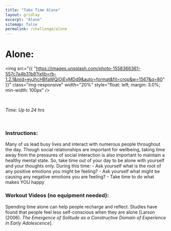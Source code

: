 ```yaml
---
title: "Take Time Alone"
layout: gridlay
excerpt: "Alone"
sitemap: false
permalink: /challenge/alone
---
```



# Alone: 

<img src="{{ "https://images.unsplash.com/photo-1558366361-557c7a4b31b8?ixlib=rb-1.2.1&ixid=eyJhcHBfaWQiOjEyMDd9&auto=format&fit=crop&w=1567&q=80" }}" class="img-responsive" width="20%" style="float: left; margin: 3.0%; min-width: 100px" />

&nbsp;


*Time: Up to 24 hrs*

&nbsp;
&nbsp;
&nbsp;

### Instructions:
Many of us lead busy lives and interact with numerous people throughout the day. Though social relationships are important for wellbeing, taking time away from the pressures of social interaction is also important to maintain a healthy mental state. So, take time out of your day to be alone with yourself and your thoughts only. During this time:
    - Ask yourself what is the root of any positive emotions you might be feeling?
    - Ask yourself what might be causing any negative emotions you are feeling?
    - Take time to do what makes YOU happy

### Workout Videos (no equipment needed):
Spending time alone can help people recharge and reflect. Studies have found that people feel less self-conscious when they are alone [Larson (2006). *The Emergence of Solitude as a Constructive Domain of Experience in Early Adolescence*].


&nbsp;
&nbsp;
